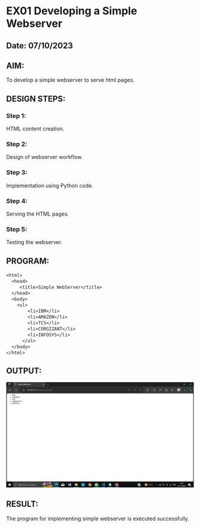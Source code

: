 # EX01 Developing a Simple Webserver

## Date: 07/10/2023

## AIM:
To develop a simple webserver to serve html pages.

## DESIGN STEPS:
### Step 1: 
HTML content creation.

### Step 2:
Design of webserver workflow.

### Step 3:
Implementation using Python code.

### Step 4:
Serving the HTML pages.

### Step 5:
Testing the webserver.

## PROGRAM:
```
<html>
  <head>
     <title>Simple WebServer</title>
  </head>
  <body>
    <ul>
        <li>IBM</li>
        <li>AMAZON</li>
        <li>TCS</li>
        <li>CORGIZANT</li>
        <li>INFOSYS</li>
      </ul>
  </body>
</html>
```

## OUTPUT:

![Alt text](<sudhar/ex1/static/Screenshot (288).png>)

## RESULT:
The program for implementing simple webserver is executed successfully.
